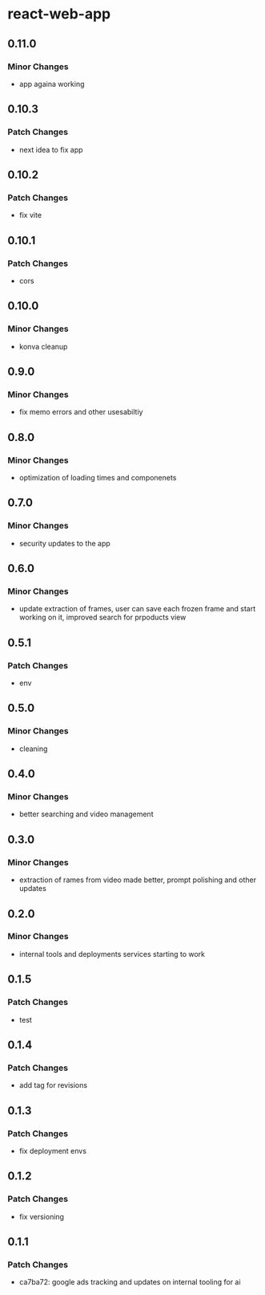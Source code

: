# react-web-app

## 0.11.0

### Minor Changes

- app againa working

## 0.10.3

### Patch Changes

- next idea to fix app

## 0.10.2

### Patch Changes

- fix vite

## 0.10.1

### Patch Changes

- cors

## 0.10.0

### Minor Changes

- konva cleanup

## 0.9.0

### Minor Changes

- fix memo errors and other usesabiltiy

## 0.8.0

### Minor Changes

- optimization of loading times and componenets

## 0.7.0

### Minor Changes

- security updates to the app

## 0.6.0

### Minor Changes

- update extraction of frames, user can save each frozen frame and start working on it, improved search for prpoducts view

## 0.5.1

### Patch Changes

- env

## 0.5.0

### Minor Changes

- cleaning

## 0.4.0

### Minor Changes

- better searching and video management

## 0.3.0

### Minor Changes

- extraction of rames from video made better, prompt polishing and other updates

## 0.2.0

### Minor Changes

- internal tools and deployments services starting to work

## 0.1.5

### Patch Changes

- test

## 0.1.4

### Patch Changes

- add tag for revisions

## 0.1.3

### Patch Changes

- fix deployment envs

## 0.1.2

### Patch Changes

- fix versioning

## 0.1.1

### Patch Changes

- ca7ba72: google ads tracking and updates on internal tooling for ai
